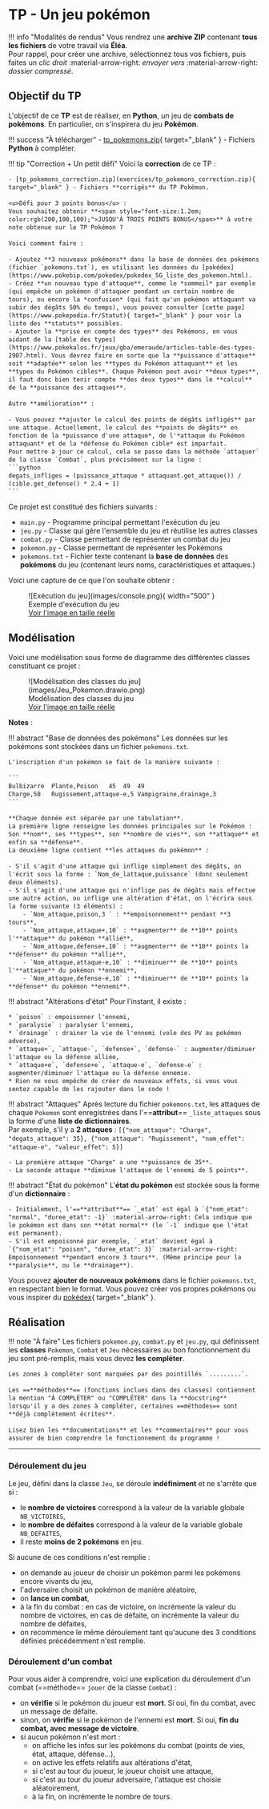 # TP - Un jeu pokémon

!!! info "Modalités de rendus"
    Vous rendrez une **archive ZIP** contenant **tous les fichiers** de votre travail via **Éléa**.  
    Pour rappel, pour créer une archive, sélectionnez tous vos fichiers, puis faites un *clic droit* :material-arrow-right: *envoyer vers* :material-arrow-right: *dossier compressé*.

## Objectif du TP

L'objectif de ce **TP** est de réaliser, en **Python**, un jeu de **combats de pokémons**.
En particulier, on s'inspirera du jeu **Pokémon**.

!!! success "À télécharger"
    - [tp_pokemons.zip](exercices/tp_pokemons.zip){ target="_blank" } - Fichiers **Python** à compléter.

!!! tip "Correction + Un petit défi"
    Voici la **correction** de ce TP :

    - [tp_pokemons_correction.zip](exercices/tp_pokemons_correction.zip){ target="_blank" } - Fichiers **corrigés** du TP Pokémon.

    <u>Défi pour 3 points bonus</u> :  
    Vous souhaitez obtenir **<span style="font-size:1.2em; color:rgb(200,100,100);">JUSQU'À TROIS POINTS BONUS</span>** à votre note obtenue sur le TP Pokémon ?

    Voici comment faire :

    - Ajoutez **3 nouveaux pokémons** dans la base de données des pokémons (fichier `pokemons.txt`), en utilisant les données du [pokédex](https://www.pokebip.com/pokedex/pokedex_5G_liste_des_pokemon.html).
    - Créez **un nouveau type d'attaque**, comme le *sommeil* par exemple (qui empêche un pokémon d'attaquer pendant un certain nombre de tours), ou encore la *confusion* (qui fait qu'un pokémon attaquant va subir des dégâts 50% du temps), vous pouvez consulter [cette page](https://www.pokepedia.fr/Statut){ target="_blank" } pour voir la liste des **statuts** possibles.
    - Ajouter la **prise en compte des types** des Pokémons, en vous aidant de la [table des types](https://www.pokekalos.fr/jeux/gba/emeraude/articles-table-des-types-2907.html). Vous devrez faire en sorte que la **puissance d'attaque** soit **adaptée** selon les **types du Pokémon attaquant** et les **types du Pokémon cibles**. Chaque Pokémon peut avoir **deux types**, il faut donc bien tenir compte **des deux types** dans le **calcul** de la **puissance des attaques**.

    Autre **amélioration** :

    - Vous pouvez **ajuster le calcul des points de dégâts infligés** par une attaque. Actuellement, le calcul des **points de dégâts** en fonction de la *puissance d'une attaque*, de l'*attaque du Pokémon attaquant* et de la *défense du Pokémon cible* est imparfait.  
    Pour mettre à jour ce calcul, cela se passe dans la méthode `attaquer` de la classe `Combat`, plus précisément sur la ligne :  
    ```python
    degats_infliges = (puissance_attaque * attaquant.get_attaque()) / (cible.get_defense() * 2.4 + 1)
    ```

Ce projet est constitué des fichiers suivants :

* `main.py` - Programme principal permettant l'exécution du jeu
* `jeu.py` - Classe qui gère l'ensemble du jeu et réutilise les autres classes
* `combat.py` - Classe permettant de représenter un combat du jeu
* `pokemon.py` - Classe permettant de représenter les Pokémons
* `pokemons.txt` - Fichier texte contenant la **base de données** des **pokémons** du jeu (contenant leurs noms, caractéristiques et attaques.)

Voici une capture de ce que l'on souhaite obtenir :

<figure markdown>
  ![Exécution du jeu](images/console.png){ width="500" }
  <figcaption>Exemple d'exécution du jeu<br /><a href="../images/console.png" target="_blank">Voir l'image en taille réelle</a></figcaption>
</figure>

## Modélisation

Voici une modélisation sous forme de diagramme des différentes classes constituant ce projet :

<figure markdown>
  ![Modélisation des classes du jeu](images/Jeu_Pokemon.drawio.png)
  <figcaption>Modélisation des classes du jeu<br /><a href="../images/Jeu_Pokemon.drawio.png" target="_blank">Voir l'image en taille réelle</a></figcaption>
</figure>

**Notes** :

!!! abstract "Base de données des pokémons"
    Les données sur les pokémons sont stockées dans un fichier `pokemons.txt`.

    L'inscription d'un pokémon se fait de la manière suivante :

    ```
    Bulbizarre	Plante,Poison	45	49	49
    Charge,50	Rugissement,attaque-e,5	Vampigraine,drainage,3
    ```

    **Chaque donnée est séparée par une tabulation**.
    La première ligne renseigne les données principales sur le Pokémon : Son **nom**, ses **types**, son **nombre de vies**, son **attaque** et enfin sa **défense**.  
    La deuxième ligne contient **les attaques du pokémon** :

    - S'il s'agit d'une attaque qui inflige simplement des dégâts, on l'écrit sous la forme : `Nom_de_lattaque,puissance` (donc seulement deux éléments).
    - S'il s'agit d'une attaque qui n'inflige pas de dégâts mais effectue une autre action, ou inflige une altération d'état, on l'écrira sous la forme suivante (3 éléments) :
        - `Nom_attaque,poison,3 ` : **empoisonnement** pendant **3 tours**,
        - `Nom_attaque,attaque+,10` : **augmenter** de **10** points l'**attaque** du pokémon **allié**,
        - `Nom_attaque,defense+,10` : **augmenter** de **10** points la **défense** du pokémon **allié**,
        - `Nom_attaque,attaque-e,10` : **diminuer** de **10** points l'**attaque** du pokémon **ennemi**,
        - `Nom_attaque,defense-e,10` : **diminuer** de **10** points la **défense** du pokémon **ennemi**.

!!! abstract "Altérations d'état"
    Pour l'instant, il existe :

    * `poison` : empoisonner l'ennemi,
    * `paralysie` : paralyser l'ennemi,
    * `drainage` : drainer la vie de l'ennemi (vole des PV au pokémon adverse),
    * `attaque+`, `attaque-`, `defense+`, `defense-` : augmenter/diminuer l'attaque ou la défense alliée,
    * `attaque+e`, `defense+e`, `attaque-e`, `defense-e` : augmenter/diminuer l'attaque ou la défense ennemie.
    * Rien ne vous empêche de créer de nouveaux effets, si vous vous sentez capable de les rajouter dans le code !

!!! abstract "Attaques"
    Après lecture du fichier `pokemons.txt`, les attaques de chaque `Pokemon` sont enregistrées dans l'==**attribut**== `_liste_attaques` sous la forme d'une **liste de dictionnaires**.  
    Par exemple, s'il y a **2 attaques** : `[{"nom_attaque": "Charge", "degats_attaque": 35}, {"nom_attaque": "Rugissement", "nom_effet": "attaque-e", "valeur_effet": 5}]`

    - La première attaque "Charge" a une **puissance de 35**.
    - La seconde attaque **diminue l'attaque de l'ennemi de 5 points**.

!!! abstract "État du pokémon"
    L'**état du pokémon** est stockée sous la forme d'un **dictionnaire** :

    - Initialement, l'==**attribut**== `_etat` est égal à `{"nom_etat": "normal", "duree_etat": -1}` :material-arrow-right: Cela indique que le pokémon est dans son **état normal** (le `-1` indique que l'état est permanent).
    - S'il est empoisonné par exemple, `_etat` devient égal à `{"nom_etat": "poison", "duree_etat": 3}` :material-arrow-right: Empoisonnement **pendant encore 3 tours**. (Même principe pour la **paralysie**, ou le **drainage**).

Vous pouvez **ajouter de nouveaux pokémons** dans le fichier `pokemons.txt`, en respectant bien le format. Vous pouvez créer vos propres pokémons ou vous inspirer du [pokédex](https://www.pokebip.com/pokedex/pokedex_5G_liste_des_pokemon.html){ target="_blank" }.

## Réalisation

!!! note "À faire"
    Les fichiers `pokemon.py`, `combat.py` et `jeu.py`, qui définissent les **classes** `Pokemon`, `Combat` et `Jeu` nécessaires au bon fonctionnement du jeu sont pré-remplis, mais vous devez **les compléter**.

    Les zones à compléter sont marquées par des pointillés `.........`.

    Les ==**méthodes**== (fonctions inclues dans des classes) contiennent la mention "À COMPLÉTER" ou "COMPLÉTER" dans la **docstring** lorsqu'il y a des zones à compléter, certaines ==méthodes== sont **déjà complètement écrites**.

    Lisez bien les **documentations** et les **commentaires** pour vous assurer de bien comprendre le fonctionnement du programme !

---

### Déroulement du jeu

Le jeu, défini dans la classe `Jeu`, se déroule **indéfiniment** et ne s'arrête que si :

* le **nombre de victoires** correspond à la valeur de la variable globale `NB_VICTOIRES`,
* le **nombre de défaites** correspond à la valeur de la variable globale `NB_DEFAITES`,
* il reste **moins de 2 pokémons** en jeu.

Si aucune de ces conditions n'est remplie :

* on demande au joueur de choisir un pokémon parmi les pokémons encore vivants du jeu,
* l'adversaire choisit un pokémon de manière aléatoire,
* on **lance un combat**,
* à la fin du combat : en cas de victoire, on incrémente la valeur du nombre de victoires, en cas de défaite, on incrémente la valeur du nombre de défaites,
* on recommence le même déroulement tant qu'aucune des 3 conditions définies précédemment n'est remplie.

### Déroulement d'un combat

Pour vous aider à comprendre, voici une explication du déroulement d'un combat (==méthode== `jouer` de la classe `Combat`) :

* on **vérifie** si le pokémon du joueur est **mort**. Si oui, fin du combat, avec un message de défaite.
* sinon, on **vérifie** si le pokémon de l'ennemi est **mort**. Si oui, **fin du combat, avec message de victoire**.
* si aucun pokémon n'est mort :
  * on affiche les infos sur les pokémons du combat (points de vies, état, attaque, défense...),
  * on active les effets relatifs aux altérations d'état,
  * si c'est au tour du joueur, le joueur choisit une attaque,
  * si c'est au tour du joueur adversaire, l'attaque est choisie aléatoirement,
  * à la fin, on incrémente le nombre de tours.
